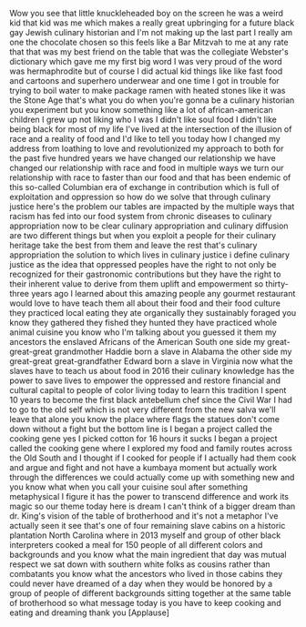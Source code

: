 
Wow you see that little knuckleheaded
boy on the screen he was a weird kid
that kid was me which makes a really
great upbringing for a future black gay
Jewish culinary historian
and I&#39;m not making up the last part I
really am one the chocolate chosen so
this feels like a Bar Mitzvah to me at
any rate that that was my best friend on
the table that was the collegiate
Webster&#39;s dictionary which gave me my
first big word I was very proud of the
word was hermaphrodite but of course I
did actual kid things like like fast
food and cartoons and superhero
underwear and one time I got in trouble
for trying to boil water to make package
ramen with heated stones like it was the
Stone Age that&#39;s what you do when you&#39;re
gonna be a culinary historian you
experiment but you know something like a
lot of african-american children I grew
up not liking who I was I didn&#39;t like
soul food I didn&#39;t like being black for
most of my life I&#39;ve lived at the
intersection of the illusion of race and
a reality of food and I&#39;d like to tell
you today how I changed my address from
loathing to love and revolutionized my
approach to both for the past five
hundred years we have changed our
relationship we have changed our
relationship with race and food in
multiple ways we turn our relationship
with race to faster than our food
and that has been endemic of this
so-called Columbian era of exchange in
contribution which is full of
exploitation and oppression so how do we
solve that through culinary justice
here&#39;s the problem our tables are
impacted by the multiple ways that
racism has fed into our food system
from chronic diseases to culinary
appropriation now to be clear culinary
appropriation and culinary diffusion are
two different things but when you
exploit a people for their culinary
heritage take the best from them and
leave the rest
that&#39;s culinary appropriation the
solution to which lives in culinary
justice i define culinary justice as the
idea that oppressed peoples have the
right to not only be recognized for
their gastronomic contributions but they
have the right to their inherent value
to derive from them uplift and
empowerment so thirty-three years ago I
learned about this amazing people any
gourmet restaurant would love to have
teach them all about their food and
their food culture they practiced local
eating they ate organically they
sustainably foraged you know they
gathered they fished they hunted they
have practiced whole animal cuisine you
know who I&#39;m talking about you guessed
it them my ancestors the enslaved
Africans of the American South one side
my great-great-great grandmother Haddie
born a slave in Alabama the other side
my great-great great-grandfather Edward
born a slave in Virginia now what the
slaves have to teach us about food in
2016 their culinary knowledge has the
power to save lives to empower the
oppressed and restore financial and
cultural capital to people of color
living today to learn this tradition I
spent 10 years to become the first black
antebellum chef since the Civil War
I had to go to the old self which is not
very different from the new salva we&#39;ll
leave that alone
you know the place where flags the
statues don&#39;t come down without a fight
but the bottom line is I began a project
called the cooking gene yes I picked
cotton for 16 hours it sucks I began a
project called the cooking gene where I
explored my food and family routes
across the Old South and I thought if I
cooked for people if I actually had them
cook and argue and fight and not have a
kumbaya moment but actually work through
the differences we could actually come
up with something new and you know what
when you call your cuisine soul after
something metaphysical I figure it has
the power to transcend difference and
work its magic so our theme today here
is dream I can&#39;t think of a bigger dream
than dr. King&#39;s vision of the table of
brotherhood and it&#39;s not a metaphor I&#39;ve
actually seen it see that&#39;s one of four
remaining slave cabins on a historic
plantation North Carolina where in 2013
myself and group of other black
interpreters cooked a meal for 150
people of all different colors and
backgrounds and you know what the main
ingredient that day was mutual respect
we sat down with southern white folks as
cousins rather than combatants you know
what the ancestors who lived in those
cabins they could never have dreamed of
a day when they would be honored by a
group of people of different backgrounds
sitting together at the same table of
brotherhood so what message today is you
have to keep cooking and eating and
dreaming thank you
[Applause]
